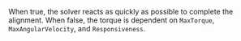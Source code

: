 When true, the solver reacts as quickly as possible to complete the
alignment. When false, the torque is dependent on `MaxTorque`,
`MaxAngularVelocity`, and `Responsiveness`.